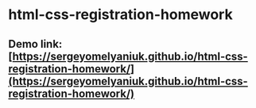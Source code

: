 # html-css-registration-homework

## Demo link: [https://sergeyomelyaniuk.github.io/html-css-registration-homework/](https://sergeyomelyaniuk.github.io/html-css-registration-homework/)